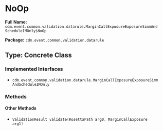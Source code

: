 # NoOp

**Full Name:** `cdm.event.common.validation.datarule.MarginCallExposureExposureSimmAndScheduleIMOnly$NoOp`

**Package:** `cdm.event.common.validation.datarule`

## Type: Concrete Class

### Implemented Interfaces

- `cdm.event.common.validation.datarule.MarginCallExposureExposureSimmAndScheduleIMOnly`

### Methods

#### Other Methods

- `ValidationResult validate(RosettaPath arg0, MarginCallExposure arg1)`

